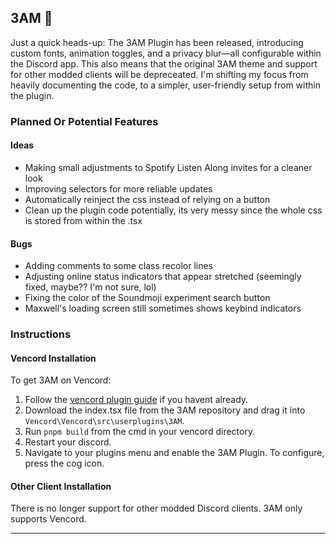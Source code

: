 ## 3AM 🌙

Just a quick heads-up: The 3AM Plugin has been released, introducing custom fonts, animation toggles, and a privacy blur—all configurable within the Discord app. This also means that the original 3AM theme and support for other modded clients will be depreceated. I'm shifting my focus from heavily documenting the code, to a simpler, user-friendly setup from within the plugin.

### Planned Or Potential Features

#### Ideas
- Making small adjustments to Spotify Listen Along invites for a cleaner look
- Improving selectors for more reliable updates
- Automatically reinject the css instead of relying on a button
- Clean up the plugin code potentially, its very messy since the whole css is stored from within the .tsx

#### Bugs
- Adding comments to some class recolor lines
- Adjusting online status indicators that appear stretched (seemingly fixed, maybe?? I'm not sure, lol)
- Fixing the color of the Soundmoji experiment search button
- Maxwell's loading screen still sometimes shows keybind indicators

### Instructions

#### Vencord Installation

To get 3AM on Vencord:

1. Follow the [vencord plugin guide](https://github.com/Vendicated/Vencord/blob/main/docs/1_INSTALLING.md) if you havent already.
2. Download the index.tsx file from the 3AM repository and drag it into `Vencord\Vencord\src\userplugins\3AM`.
3. Run `pnpm build` from the cmd in your vencord directory.
4. Restart your discord.
5. Navigate to your plugins menu and enable the 3AM Plugin. To configure, press the cog icon.

#### Other Client Installation

There is no longer support for other modded Discord clients. 3AM only supports Vencord.

---
